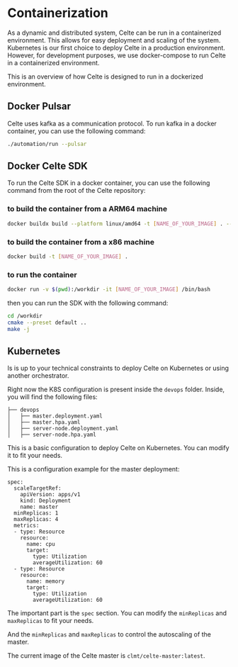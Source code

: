 # Containerization

As a dynamic and distributed system, Celte can be run in a containerized environment. This allows for easy deployment and scaling of the system.
Kubernetes is our first choice to deploy Celte in a production environment.
However, for development purposes, we use docker-compose to run Celte in a containerized environment.

This is an overview of how Celte is designed to run in a dockerized environment.

## Docker Pulsar

Celte uses kafka as a communication protocol. To run kafka in a docker container, you can use the following command:

```bash
./automation/run --pulsar
```

## Docker Celte SDK

To run the Celte SDK in a docker container, you can use the following command from the root of the Celte repository:

### to build the container from a ARM64 machine

```bash
docker buildx build --platform linux/amd64 -t [NAME_OF_YOUR_IMAGE] . --output type=docker
```

### to build the container from a x86 machine

```bash
docker build -t [NAME_OF_YOUR_IMAGE] .
```

### to run the container

```bash
docker run -v $(pwd):/workdir -it [NAME_OF_YOUR_IMAGE] /bin/bash
```

then you can run the SDK with the following command:

```bash
cd /workdir
cmake --preset default ..
make -j
```


## Kubernetes

Is is up to your technical constraints to deploy Celte on Kubernetes or using another orchestrator.

Right now the K8S configuration is present inside the `devops` folder.
Inside, you will find the following files:
```
├── devops
│   ├── master.deployment.yaml
│   ├── master.hpa.yaml
│   ├── server-node.deployment.yaml
│   ├── server-node.hpa.yaml

```
This is a basic configuration to deploy Celte on Kubernetes. You can modify it to fit your needs.

This is a configuration example for the master deployment:
```
spec:
  scaleTargetRef:
    apiVersion: apps/v1
    kind: Deployment
    name: master
  minReplicas: 1
  maxReplicas: 4
  metrics:
  - type: Resource
    resource:
      name: cpu
      target:
        type: Utilization
        averageUtilization: 60
  - type: Resource
    resource:
      name: memory
      target:
        type: Utilization
        averageUtilization: 60
```


The important part is the `spec` section. You can modify the
` minReplicas ` and `maxReplicas` to fit your needs.

And the `minReplicas` and `maxReplicas` to control the autoscaling of the master.

The current image of the Celte master is `clmt/celte-master:latest`.

